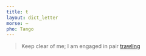 ```yaml
---
title: t
layout: dict_letter
morse: ‒
pho: Tango
---
```

> Keep clear of me; I am engaged in pair [trawling](/dict/trawling.html)